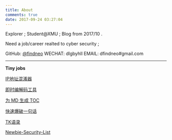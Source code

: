 ```yaml
---
title: About
comments: true
date: 2017-09-24 03:27:04
---
```




Explorer  ; Student@XMU ; Blog from 2017/10 .

Need a job/career realted to cyber security ;



GitHub:	 [@findneo](https://github.com/findneo) 	WECHAT: dlgbyhll		EMAIL: dfindneo#gmail.com

------

**Tiny jobs**

[IP地址混淆器](https://findneo.github.io/IP-Obfuscator/) 	

[即时编解码工具](https://findneo.github.io/fcode/)		

[为 MD 生成 TOC](https://findneo.github.io/gen-markdown-content/)  		

[快速爆破一句话](https://findneo.github.io/stealshell/)

[TK语录](https://github.com/findneo/TKposts) 

[Newbie-Security-List](https://github.com/findneo/Newbie-Security-List)  
